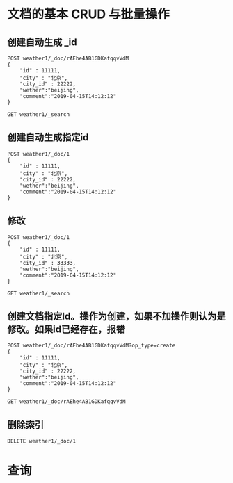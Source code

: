 #  文档的基本 CRUD 与批量操作

## 创建自动生成 _id

```shell
POST weather1/_doc/rAEhe4AB1GDKafqqvVdM
{
  	"id" : 11111,
    "city" : "北京",
    "city_id" : 22222,
    "wether":"beijing",
    "comment":"2019-04-15T14:12:12"
}

GET weather1/_search
```


## 创建自动生成指定id

```shell
POST weather1/_doc/1
{
  	"id" : 11111,
    "city" : "北京",
    "city_id" : 22222,
    "wether":"beijing",
    "comment":"2019-04-15T14:12:12"
}
```


## 修改

```shell
POST weather1/_doc/1
{
  	"id" : 11111,
    "city" : "北京",
    "city_id" : 33333,
    "wether":"beijing",
    "comment":"2019-04-15T14:12:12"
}

GET weather1/_search
```


## 创建文档指定Id。操作为创建，如果不加操作则认为是修改。如果id已经存在，报错

```shell
POST weather1/_doc/rAEhe4AB1GDKafqqvVdM?op_type=create
{
  	"id" : 11111,
    "city" : "北京",
    "city_id" : 22222,
    "wether":"beijing",
    "comment":"2019-04-15T14:12:12"
}

GET weather1/_doc/rAEhe4AB1GDKafqqvVdM
```

## 删除索引

```shell
DELETE weather1/_doc/1
```

# 查询

